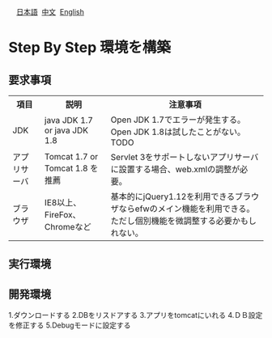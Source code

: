 &nbsp;&nbsp;&nbsp;&nbsp;<a href="../日本語/step_by_step.md">日本語</a>
&nbsp;<a href="../中文/step_by_step.md">中文</a>
&nbsp;<a href="../English/step_by_step.md">English</a>
<H1>Step By Step 環境を構築</H1>

<h2>要求事項</h2>
<table>
<tr>
	<th>項目</th><th>説明</th><th>注意事項</th>
</tr>
<tr>
	<td>JDK</td><td>java JDK 1.7 or java JDK 1.8</td><td>Open JDK 1.7でエラーが発生する。Open JDK 1.8は試したことがない。TODO</td>
</tr>
<tr>
	<td>アプリサーバ</td><td>Tomcat 1.7 or Tomcat 1.8 を推薦</td><td>Servlet 3をサポートしないアプリサーバに設置する場合、web.xmlの調整が必要。</td>
</tr>
<tr>
	<td>ブラウザ</td><td>IE8以上、FireFox、Chromeなど</td><td>基本的にjQuery1.12を利用できるブラウザならefwのメイン機能を利用できる。ただし個別機能を微調整する必要かもしれない。</td>
</tr>
</table>

<h2>実行環境</h2>
<h2>開発環境</h2>
1.ダウンロードする
2.DBをリスドアする
3.アプリをtomcatにいれる
4.ＤＢ設定を修正する
5.Debugモードに設定する


